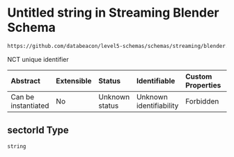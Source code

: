 # Untitled string in Streaming Blender Schema

```txt
https://github.com/databeacon/level5-schemas/schemas/streaming/blender.schema.json#/properties/nct/properties/sectorId
```

NCT unique identifier

| Abstract            | Extensible | Status         | Identifiable            | Custom Properties | Additional Properties | Access Restrictions | Defined In                                                                              |
| :------------------ | :--------- | :------------- | :---------------------- | :---------------- | :-------------------- | :------------------ | :-------------------------------------------------------------------------------------- |
| Can be instantiated | No         | Unknown status | Unknown identifiability | Forbidden         | Allowed               | none                | [blender.schema.json\*](../../out/streaming/blender.schema.json "open original schema") |

## sectorId Type

`string`
